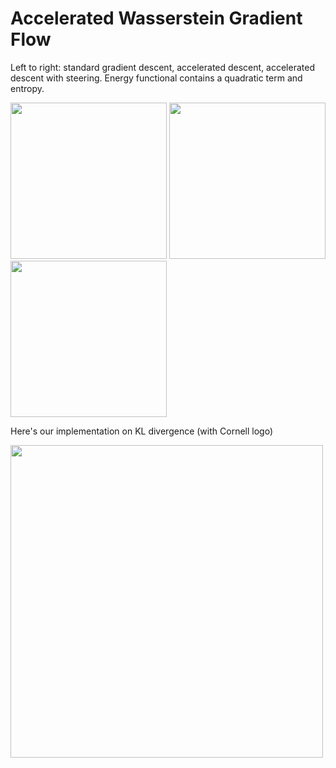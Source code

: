 # Accelerated Wasserstein Gradient Flow

Left to right: standard gradient descent, accelerated descent, accelerated descent with steering. Energy functional contains a quadratic term and entropy.
<p float="center">
  <img src="https://github.com/willwng/AWGF/blob/main/movies/movie_gd.gif" width="250" />
  <img src="https://github.com/willwng/AWGF/blob/main/movies/movie_acc.gif" width="250" />
  <img src="https://github.com/willwng/AWGF/blob/main/movies/movie_steer.gif" width="250" />
</p>


Here's our implementation on KL divergence (with Cornell logo)
<p float="center">
  <img src="https://github.com/willwng/AWGF/blob/main/movies/cornell.gif" width="500" />
</p>

